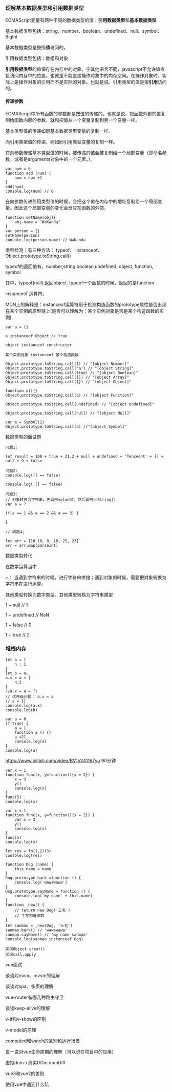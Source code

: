 ### 理解基本数据类型和引用数据类型

ECMAScript变量有两种不同的数据类型的值：**引用数据类型**和**基本数据类型**

基本数据类型包括：string、number、boolean、undefined、null、symbol、BigInt

基本数据类型是按照**值**访问的。

引用数据类型包括：数组和对象

**引用数据类型**的值保存在内存中的对象。宇其他语言不同，javascript不允许值直接访问内存中的位置。也就是不能直接操作对象中的内存空间。在操作对象时，实际上是操作对象的引用而不是实际的对象。也就是说。引用类型的值是按**引用**访问的。

#### 传递参数

ECMAScript中所有函数的参数都是按值的传递的。也就是说，把函数外部的值复制给函数内部的参数，就和把值从一个变量复制到另一个变量一样。

基本类型值的传递如同基本数据类型变量的复制一样。

而引用类型值的传递，则如同引用类型变量的复制一样。

在向参数传递基本类型值的时候，被传递的值会被复制给一个局部变量（即命名参数，或者是arguments对象中的一个元素。）。
```
var num = 0
function add (num) {
    num = num +1
}
add(num)
console.log(num) // 0
```
在向参数传递引用类型值的时候，会把这个值在内存中的地址复制给一个局部变量。因此这个局部变量的变化会反应在函数的外部。
```
function setName(obj){
    obj.name = "WaKanda"
}
var person = {}
setName(person)
console.log(person.name) // WaKanda
```

类型检测：有三种方法： typeof、 instanceof、 Object.prototype.toString.call()

typeof的返回值有，number,string boolean,undefined, object, function, symbol

其中，typeof(null) 返回object. typeof一个函数的时候，返回的是function

instanceof 运算符。

MDN上的解释是：instanceof运算符用于检测构造函数的prototype属性是否出现在某个实例的原型链上(是否可以理解为：某个实例对象是否是某个构造函数的实例)
```
var a = {}

a instanceof Object // true

object instanceof constructor

某个实例对象 instanceof 某个构造函数

```

```
Object.prototype.toString.call(1) // "[object Number]"
Object.prototype.toString.call('a') // "[object String]"
Object.prototype.toString.call(true) // "[object Boolean]"
Object.prototype.toString.call([]) // "[object Array]"
Object.prototype.toString.call({}) // "[object Object]"

function a(){}
Object.prototype.toString.call(a) // "[object Function]"

Object.prototype.toString.call(undefined) // "[object Undefined]"

Object.prototype.toString.call(null) // "[object Null]"

var a = Symbol(1)
Object.prototype.toString.call(a) //"[object Symbol]"
```


数据类型的面试题
```
问题1:

let result = 100 + true + 21.2 + null + undefined + 'Tenceent' + [] + null + 9 + false

问题2:
console.log([] == false)

console.log(![] == false)

问题3:
// 对象转换为字符串，先调用valueOf、然后调用toString()
var a = ? 

if(a == 1 && a == 2 && a == 3) {

}

// 问题4:

let arr = [10.10, 0, 10, 25, 23]
arr = arr.map(parseInt)
```

数据类型转化

在数学运算当中

+： 当遇到字符串的时候，进行字符串拼接；遇到对象的时候，需要把对象转换为字符串在进行运算。

其他类型转换为数字类型、其他类型转换为字符串类型

1 + null // 1

1 + undefined // NaN

1 + false // 0 

1 + true // 2

 


### 堆栈内存

```
let a = {
    n : 1
}
let b = a;
a.x = a = {
    n:2
}
//a.x = a = {}
// 优先级问题： a.x = a
// a = {}
console.log(a.x)
console.log(b)
```

```
var a = 0
if(true) {
    a = 1 
    function a () {}
    a =21
    console.log(a)
}
console.log(a)
```
https://www.bilibili.com/video/BV1oV41167yu 
90分钟

```
var x = 1
function func(x, y=function(){x = 2}) {
    x = 3
    y()
    console.log(x)
}
func(5)
console.log(x)
```

```
var x = 1
function func(x, y=function(){x = 2}) {
    var x = 3
    y()
    console.log(x)
}
func(5)
console.log(x)
```

```
let res = fn(1,2)(3)
console.log(res)
```


```
function Dog (name) {
    this.name = name
}
Dog.prototype.bark =function () {
    console.log('wawawawa')
}
Dog.prototype.sayName = function () {
    console.log('my name' + this.name)
}
function _new() {
    // return new Dog('三毛')
    // 手写构造函数
}
let sanmao = _new(Dog, '三毛')
sanmao.bark() // 'wawawawa'
sanmao.sayName() // 'my name sanmao'
console.log(sanmao instanceof Dog)
```

```
实现Object.creat()
实现call.apply
```

vue面试

谈谈对mvm、mvvm的理解

谈谈对spa、多页的理解

vue-router有哪几种路由守卫

谈谈keep-alive的理解

v-if和v-show的区别

v-model的原理

computed和watch的区别和运行场景

说一说对vue生命周期的理解（可以说在项目中的应用）

虚拟dom->真实DOm domDiff 

vue3和vue2的差别

使用vue中遇到什么坑

